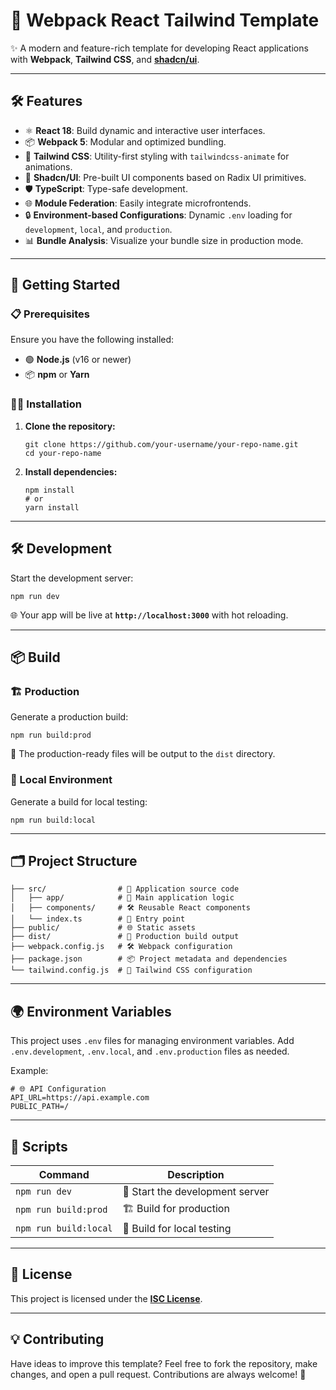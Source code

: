 <h1>🚀 <strong>Webpack React Tailwind Template</strong></h1>
<p>✨ A modern and feature-rich template for developing React applications with <strong>Webpack</strong>, <strong>Tailwind CSS</strong>, and <a href="https://ui.shadcn.dev/"><strong>shadcn/ui</strong></a>.</p>

<hr />

<h2>🛠️ <strong>Features</strong></h2>
<ul>
  <li>⚛️ <strong>React 18</strong>: Build dynamic and interactive user interfaces.</li>
  <li>📦 <strong>Webpack 5</strong>: Modular and optimized bundling.</li>
  <li>🎨 <strong>Tailwind CSS</strong>: Utility-first styling with <code>tailwindcss-animate</code> for animations.</li>
  <li>🧩 <strong>Shadcn/UI</strong>: Pre-built UI components based on Radix UI primitives.</li>
  <li>🛡️ <strong>TypeScript</strong>: Type-safe development.</li>
  <li>🌐 <strong>Module Federation</strong>: Easily integrate microfrontends.</li>
  <li>🔒 <strong>Environment-based Configurations</strong>: Dynamic <code>.env</code> loading for <code>development</code>, <code>local</code>, and <code>production</code>.</li>
  <li>📊 <strong>Bundle Analysis</strong>: Visualize your bundle size in production mode.</li>
</ul>

<hr />

<h2>🚀 <strong>Getting Started</strong></h2>

<h3>📋 Prerequisites</h3>
<p>Ensure you have the following installed:</p>
<ul>
  <li>🟢 <strong>Node.js</strong> (v16 or newer)</li>
  <li>📦 <strong>npm</strong> or <strong>Yarn</strong></li>
</ul>

<h3>🧑‍💻 Installation</h3>
<ol>
  <li>
    <p><strong>Clone the repository:</strong></p>
    <pre><code>git clone https://github.com/your-username/your-repo-name.git
cd your-repo-name
</code></pre>
  </li>
  <li>
    <p><strong>Install dependencies:</strong></p>
    <pre><code>npm install
# or
yarn install
</code></pre>
  </li>
</ol>

<hr />

<h2>🛠️ <strong>Development</strong></h2>
<p>Start the development server:</p>
<pre><code>npm run dev
</code></pre>
<p>🌐 Your app will be live at <strong><code>http://localhost:3000</code></strong> with hot reloading.</p>

<hr />

<h2>📦 <strong>Build</strong></h2>

<h3>🏗️ Production</h3>
<p>Generate a production build:</p>
<pre><code>npm run build:prod
</code></pre>
<p>📂 The production-ready files will be output to the <code>dist</code> directory.</p>

<h3>🏡 Local Environment</h3>
<p>Generate a build for local testing:</p>
<pre><code>npm run build:local
</code></pre>

<hr />

<h2>🗂️ <strong>Project Structure</strong></h2>
<pre><code>├── src/                # 🚀 Application source code
│   ├── app/            # 🧩 Main application logic
│   ├── components/     # 🛠️ Reusable React components
│   └── index.ts        # 🏁 Entry point
├── public/             # 🌐 Static assets
├── dist/               # 📂 Production build output
├── webpack.config.js   # 🛠️ Webpack configuration
├── package.json        # 📦 Project metadata and dependencies
└── tailwind.config.js  # 🎨 Tailwind CSS configuration
</code></pre>

<hr />

<h2>🌍 <strong>Environment Variables</strong></h2>
<p>This project uses <code>.env</code> files for managing environment variables. Add <code>.env.development</code>, <code>.env.local</code>, and <code>.env.production</code> files as needed.</p>
<p>Example:</p>
<pre><code># 🌐 API Configuration
API_URL=https://api.example.com
PUBLIC_PATH=/
</code></pre>

<hr />

<h2>📜 <strong>Scripts</strong></h2>
<table>
  <thead>
    <tr>
      <th>Command</th>
      <th>Description</th>
    </tr>
  </thead>
  <tbody>
    <tr>
      <td><code>npm run dev</code></td>
      <td>🔧 Start the development server</td>
    </tr>
    <tr>
      <td><code>npm run build:prod</code></td>
      <td>🏗️ Build for production</td>
    </tr>
    <tr>
      <td><code>npm run build:local</code></td>
      <td>🏡 Build for local testing</td>
    </tr>
  </tbody>
</table>

<hr />

<h2>📄 <strong>License</strong></h2>
<p>This project is licensed under the <strong><a href="LICENSE">ISC License</a></strong>.</p>

<hr />

<h2>💡 <strong>Contributing</strong></h2>
<p>Have ideas to improve this template? Feel free to fork the repository, make changes, and open a pull request. Contributions are always welcome! 💪</p>

